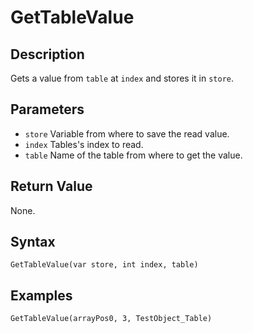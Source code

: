 # GetTableValue

## Description
Gets a value from `table` at `index` and stores it in `store`.

## Parameters
- `store`
Variable from where to save the read value.
- `index`
Tables's index to read.
- `table`
Name of the table from where to get the value.

## Return Value
None.

## Syntax
```
GetTableValue(var store, int index, table)
```

## Examples
```
GetTableValue(arrayPos0, 3, TestObject_Table)
```